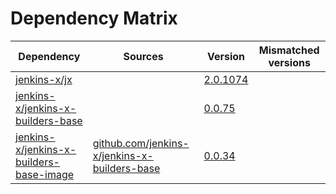 # Dependency Matrix

Dependency | Sources | Version | Mismatched versions
---------- | ------- | ------- | -------------------
[jenkins-x/jx](https://github.com/jenkins-x/jx) |  | [2.0.1074](https://github.com/jenkins-x/jx/releases/tag/v2.0.1074) | 
[jenkins-x/jenkins-x-builders-base](https://github.com/jenkins-x/jenkins-x-builders-base) |  | [0.0.75](https://github.com/jenkins-x/jenkins-x-builders-base/releases/tag/v0.0.75) | 
[jenkins-x/jenkins-x-builders-base-image](https://github.com/jenkins-x/jenkins-x-builders-base-image) | [github.com/jenkins-x/jenkins-x-builders-base](https://github.com/jenkins-x/jenkins-x-builders-base) | [0.0.34]() | 
